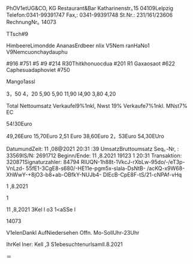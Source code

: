 PhOV1etUG&CO, KG
Restaurant&Bar
Katharinenstr｡15
04109Lelpzig
Telefon:0341-99391747
Fax,: 0341-99391748
St.Nr.: 231/161/23606
RechnungNr｡ 14073

TTsch#9

HimbeereLimondde
AnanasErdbeer nlix
V5Nem ranHaNo1
V9Nemcuonchaydauphu

#916
#751
#5
#9
#214 R30Thitkhonuocdua
#201
R1 Gaxaosaot
#622 Caphesuadaphoviet
#750

Mango1assl

3，50
4，20
5,90
5,90
11,90
l4,90
3,80
4,20

Total
Nettoumsatz
Verkaufel9%1nkl,
Nwst 19%
Verkaufe7%1nkl.
MNst7%
EC

54!30Euro

49,26Euro
15,70Euro
2,51 Euro
38,60Euro
2，53Euro
54,30EUro

DatumundZeit: 11 ,08@2021 20:31 :39
UmsatzBruttoumsatz
Seq｡-Nr, : 33569IS/N: 2691712
Beginn/Ende: 11 ,8.2021 19123 1
20:31
Transaktion: 320871Signaturzahler: 84794
RIUQN-1h88t-1VkcJ-rXbLw-95do/-/eT3p-VnLzd-
55fE1-3CgE8-s680/-HE11e-pgm5x-slala-DsNtB-
/acKQ-x9W68-XhWwY-+8jO3-b8+ab-OBfkY-NUJb4-
DIEcB-CpE8F-tS/21-cNPAf-vHq

1 ,8.2021

1

11 ,8,2021 3Kel l o3
1<aSSe l

14073

V1elenDankl
AufNiedersehen
Offn. Mo-SollUhr-23Uhr

IhrKel lner: Kell ,3
S1ebesuchtenurlsamll.8.2021

＝

